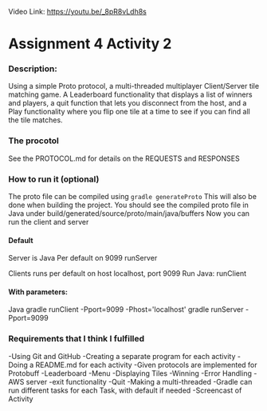 Video Link:
https://youtu.be/_8pR8vLdh8s

# Assignment 4 Activity 2
### Description:
Using a simple Proto protocol, a multi-threaded multiplayer Client/Server tile matching game. A Leaderboard functionality that
displays a list of winners and players, a quit function that lets you disconnect from the host, and
a Play functionality where you flip one tile at a time to see if you can find all the tile matches.

### The procotol
See the PROTOCOL.md for details on the REQUESTS and RESPONSES

### How to run it (optional)
The proto file can be compiled using
``gradle generateProto``
This will also be done when building the project.
You should see the compiled proto file in Java under build/generated/source/proto/main/java/buffers
Now you can run the client and server 

#### Default 
Server is Java
Per default on 9099
runServer

Clients runs per default on 
host localhost, port 9099
Run Java:
	runClient

#### With parameters:
Java
gradle runClient -Pport=9099 -Phost='localhost'
gradle runServer -Pport=9099

### Requirements that I think I fulfilled
-Using Git and GitHub
-Creating a separate program for each activity
-Doing a README.md for each activity
-Given protocols are implemented for Protobuff
	-Leaderboard
	-Menu
	-Displaying Tiles
	-Winning
	-Error Handling
	-AWS server
	-exit functionality
	-Quit
-Making a multi-threaded
-Gradle can run different tasks for each Task, with default if needed
-Screencast of Activity